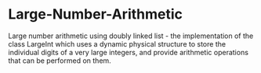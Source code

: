 # Large-Number-Arithmetic
Large number arithmetic using doubly linked list - the implementation of the class LargeInt which uses a dynamic physical structure to store the individual digits of a very large integers, and provide arithmetic operations that can be performed on them. 
